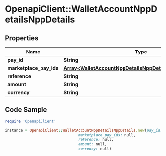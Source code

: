 # OpenapiClient::WalletAccountNppDetailsNppDetails

## Properties

Name | Type | Description | Notes
------------ | ------------- | ------------- | -------------
**pay_id** | **String** |  | [optional] 
**marketplace_pay_ids** | [**Array&lt;WalletAccountNppDetailsNppDetailsMarketplacePayIds&gt;**](WalletAccountNppDetailsNppDetailsMarketplacePayIds.md) |  | [optional] 
**reference** | **String** |  | [optional] 
**amount** | **String** |  | [optional] 
**currency** | **String** |  | [optional] 

## Code Sample

```ruby
require 'OpenapiClient'

instance = OpenapiClient::WalletAccountNppDetailsNppDetails.new(pay_id: null,
                                 marketplace_pay_ids: null,
                                 reference: null,
                                 amount: null,
                                 currency: null)
```



